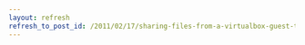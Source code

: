 ```yaml
---
layout: refresh
refresh_to_post_id: /2011/02/17/sharing-files-from-a-virtualbox-guest-to-the-host-using-nat-adapter
---
```

